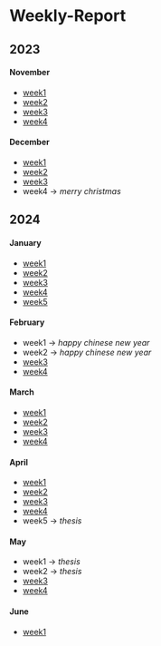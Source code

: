 # Weekly-Report
## 2023
#### November 
- [week1](https://github.com/orange-v-soda/Weekly-Report/blob/main/2023/23.11.6_23.11.12%E5%91%A8%E6%8A%A5.pdf)
- [week2](https://github.com/orange-v-soda/Weekly-Report/blob/main/2023/23.11.13_23.11.19%E5%91%A8%E6%8A%A5.pdf)
- [week3](https://github.com/orange-v-soda/Weekly-Report/blob/main/2023/23.11.20_23.11.26%E5%91%A8%E6%8A%A5.pdf)
- [week4](https://github.com/orange-v-soda/Weekly-Report/blob/main/2023/23.11.27_23.12.3%E5%91%A8%E6%8A%A5.pdf)
#### December
- [week1](https://github.com/orange-v-soda/Weekly-Report/blob/main/2023/23.12.4_23.12.10%E5%91%A8%E6%8A%A5.pdf)
- [week2](https://github.com/orange-v-soda/Weekly-Report/blob/main/2023/23.12.11_23.12.17%E5%91%A8%E6%8A%A5.pdf)
- [week3](https://github.com/orange-v-soda/Weekly-Report/blob/main/2023/23.12.18_23.12.24%E5%91%A8%E6%8A%A5.pdf)
- week4 $\rightarrow$ *merry christmas*
## 2024
#### January
- [week1](https://github.com/orange-v-soda/Weekly-Report/blob/main/2024/January/week1/week1.md)
- [week2](https://github.com/orange-v-soda/Weekly-Report/blob/main/2024/January/week2/week2.md)
- [week3](https://github.com/orange-v-soda/Weekly-Report/blob/main/2024/January/week3/week3.md) 
- [week4](https://github.com/orange-v-soda/Weekly-Report/blob/main/2024/January/week4/week4.md)
- [week5](https://github.com/orange-v-soda/Weekly-Report/blob/main/2024/January/week5/week5.md) 
#### February
- week1 $\rightarrow$ *happy chinese new year*
- week2 $\rightarrow$ *happy chinese new year*
- [week3](https://github.com/orange-v-soda/Weekly-Report/blob/main/2024/February/week3/week3.md)
- [week4](https://github.com/orange-v-soda/Weekly-Report/blob/main/2024/February/week4/week4.md)
#### March
- [week1](https://github.com/orange-v-soda/Weekly-Report/blob/main/2024/March/week1/week1.md)
- [week2](https://github.com/orange-v-soda/Weekly-Report/blob/main/2024/March/week2/week2.md)
- [week3](https://github.com/orange-v-soda/Weekly-Report/blob/main/2024/March/week3/week3.md)
- [week4](https://github.com/orange-v-soda/Weekly-Report/blob/main/2024/March/week4/week4.md)
#### April
- [week1](https://github.com/orange-v-soda/Weekly-Report/blob/main/2024/April/week1/week1.md)
- [week2](https://github.com/orange-v-soda/Weekly-Report/blob/main/2024/April/week2/week2.md)
- [week3](https://github.com/orange-v-soda/Weekly-Report/blob/main/2024/April/week3/week3.md)
- [week4](https://github.com/orange-v-soda/Weekly-Report/blob/main/2024/April/week4/week4.md)
- week5 $\rightarrow$ *thesis*
#### May
- week1 $\rightarrow$ *thesis*
- week2 $\rightarrow$ *thesis*
- [week3](https://github.com/orange-v-soda/Weekly-Report/blob/main/2024/May/week3/week3.md)
- [week4](https://github.com/orange-v-soda/Weekly-Report/blob/main/2024/May/week4/week4.md)
#### June
- [week1](https://github.com/orange-v-soda/Weekly-Report/blob/main/2024/June/week1/week1.md)